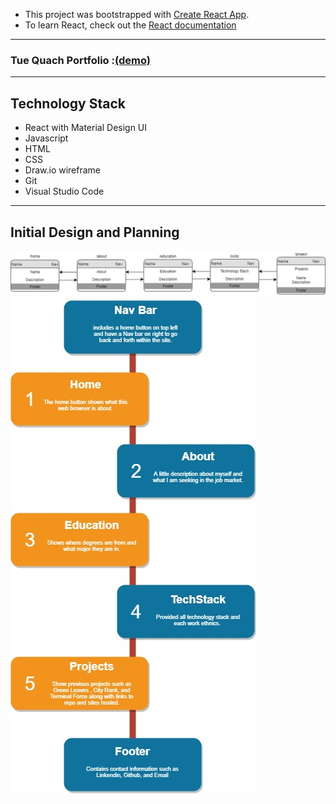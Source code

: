 - This project was bootstrapped with [Create React App](https://github.com/facebook/create-react-app).
- To learn React, check out the [React documentation](https://reactjs.org/)
------------------------------------------------------------------------------
### Tue Quach Portfolio :[(demo)](https://greenleaves-deployed.herokuapp.com/)

------------------------------------------------------------------------------------------------
## Technology Stack

- React with Material Design UI
- Javascript
- HTML
- CSS
- Draw.io wireframe
- Git
- Visual Studio Code

------------------------------------------------------------------------------------------------
## Initial Design and Planning
![alt](public/img/model.jpg)
![alt](public/img/Flowchart.jpg)





